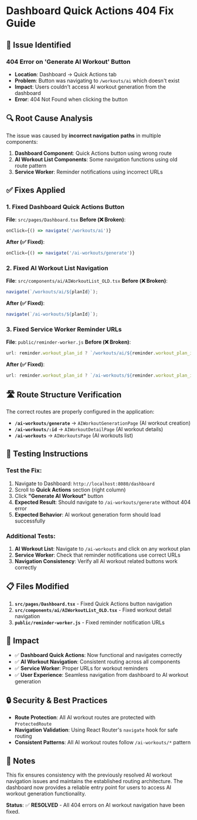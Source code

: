 # Dashboard Quick Actions 404 Fix Guide

## 🚨 Issue Identified

### **404 Error on 'Generate AI Workout' Button**
- **Location**: Dashboard → Quick Actions tab
- **Problem**: Button was navigating to `/workouts/ai` which doesn't exist
- **Impact**: Users couldn't access AI workout generation from the dashboard
- **Error**: 404 Not Found when clicking the button

## 🔍 Root Cause Analysis

The issue was caused by **incorrect navigation paths** in multiple components:

1. **Dashboard Component**: Quick Actions button using wrong route
2. **AI Workout List Components**: Some navigation functions using old route pattern
3. **Service Worker**: Reminder notifications using incorrect URLs

## ✅ Fixes Applied

### 1. **Fixed Dashboard Quick Actions Button**
**File**: `src/pages/Dashboard.tsx`
**Before (❌ Broken)**:
```typescript
onClick={() => navigate('/workouts/ai')}
```

**After (✅ Fixed)**:
```typescript
onClick={() => navigate('/ai-workouts/generate')}
```

### 2. **Fixed AI Workout List Navigation**
**File**: `src/components/ai/AIWorkoutList_OLD.tsx`
**Before (❌ Broken)**:
```typescript
navigate(`/workouts/ai/${planId}`);
```

**After (✅ Fixed)**:
```typescript
navigate(`/ai-workouts/${planId}`);
```

### 3. **Fixed Service Worker Reminder URLs**
**File**: `public/reminder-worker.js`
**Before (❌ Broken)**:
```javascript
url: reminder.workout_plan_id ? `/workouts/ai/${reminder.workout_plan_id}` : '/workouts',
```

**After (✅ Fixed)**:
```javascript
url: reminder.workout_plan_id ? `/ai-workouts/${reminder.workout_plan_id}` : '/workouts',
```

## 🛣️ Route Structure Verification

The correct routes are properly configured in the application:

- **`/ai-workouts/generate`** → `AIWorkoutGenerationPage` (AI workout creation)
- **`/ai-workouts/:id`** → `AIWorkoutDetailPage` (AI workout details)
- **`/ai-workouts`** → `AIWorkoutsPage` (AI workouts list)

## 🧪 Testing Instructions

### **Test the Fix**:
1. Navigate to Dashboard: `http://localhost:8080/dashboard`
2. Scroll to **Quick Actions** section (right column)
3. Click **"Generate AI Workout"** button
4. **Expected Result**: Should navigate to `/ai-workouts/generate` without 404 error
5. **Expected Behavior**: AI workout generation form should load successfully

### **Additional Tests**:
1. **AI Workout List**: Navigate to `/ai-workouts` and click on any workout plan
2. **Service Worker**: Check that reminder notifications use correct URLs
3. **Navigation Consistency**: Verify all AI workout related buttons work correctly

## 📋 Files Modified

1. **`src/pages/Dashboard.tsx`** - Fixed Quick Actions button navigation
2. **`src/components/ai/AIWorkoutList_OLD.tsx`** - Fixed workout detail navigation
3. **`public/reminder-worker.js`** - Fixed reminder notification URLs

## 🎯 Impact

- ✅ **Dashboard Quick Actions**: Now functional and navigates correctly
- ✅ **AI Workout Navigation**: Consistent routing across all components
- ✅ **Service Worker**: Proper URLs for workout reminders
- ✅ **User Experience**: Seamless navigation from dashboard to AI workout generation

## 🔒 Security & Best Practices

- **Route Protection**: All AI workout routes are protected with `ProtectedRoute`
- **Navigation Validation**: Using React Router's `navigate` hook for safe routing
- **Consistent Patterns**: All AI workout routes follow `/ai-workouts/*` pattern

## 📝 Notes

This fix ensures consistency with the previously resolved AI workout navigation issues and maintains the established routing architecture. The dashboard now provides a reliable entry point for users to access AI workout generation functionality.

**Status**: ✅ **RESOLVED** - All 404 errors on AI workout navigation have been fixed.

